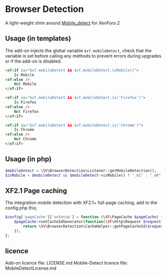 # Browser Detection

A light-weight shim around [Mobile_detect](https://github.com/serbanghita/Mobile-Detect) for XenForo 2

## Usage (in templates)

The add-on injects the global variable `$xf.mobileDetect`, check that the variable is set before calling any methods to prevent errors during upgrades or if the add-on is disabled.

```html
<xf:if is="$xf.mobileDetect && $xf.mobileDetect.isMobile()">
    Is Mobile
<xf:else />
    Not Mobile
</xf:if>
```

```html
<xf:if is="$xf.mobileDetect && $xf.mobileDetect.is('Firefox')">
    Is Firefox
<xf:else />
    Not Firefox
</xf:if>
```

```html
<xf:if is="$xf.mobileDetect && $xf.mobileDetect.is('Chrome')">
    Is Chrome
<xf:else />
    Not Chrome
</xf:if>
```

## Usage (in php)

```php
$mobileDetect = \SV\BrowserDetection\Listener::getMobileDetection();
$isMobile = $mobileDetect && $mobileDetect->isMobile() ? "_m1" : "_m0";
```


## XF2.1 Page caching

The integration mobile detection with XF2.1+ full-page caching, add to the config.php this;
```php
$config['pageCache']['onSetup'] = function (\XF\PageCache $pageCache) {
    $pageCache->setCacheIdGenerator(function(\XF\Http\Request $request) {
        return \SV\BrowserDetection\CacheHelper::getPageCacheId($request);
    });
};
```

## licence

Add-on licence file: LICENSE.md
Mobile-Detect licence file: MobileDetectLicense.md
